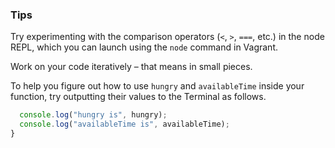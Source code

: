 ### Tips

Try experimenting with the comparison operators (`<`, `>`, `===`, etc.) in the node REPL, which you can launch using the `node` command in Vagrant.

Work on your code iteratively – that means in small pieces. 

To help you figure out how to use `hungry` and `availableTime` inside your function, try outputting their values to the Terminal as follows.

```javascript function whatToDoForLunch(hungry, availableTime) {
  console.log("hungry is", hungry);
  console.log("availableTime is", availableTime);
}
